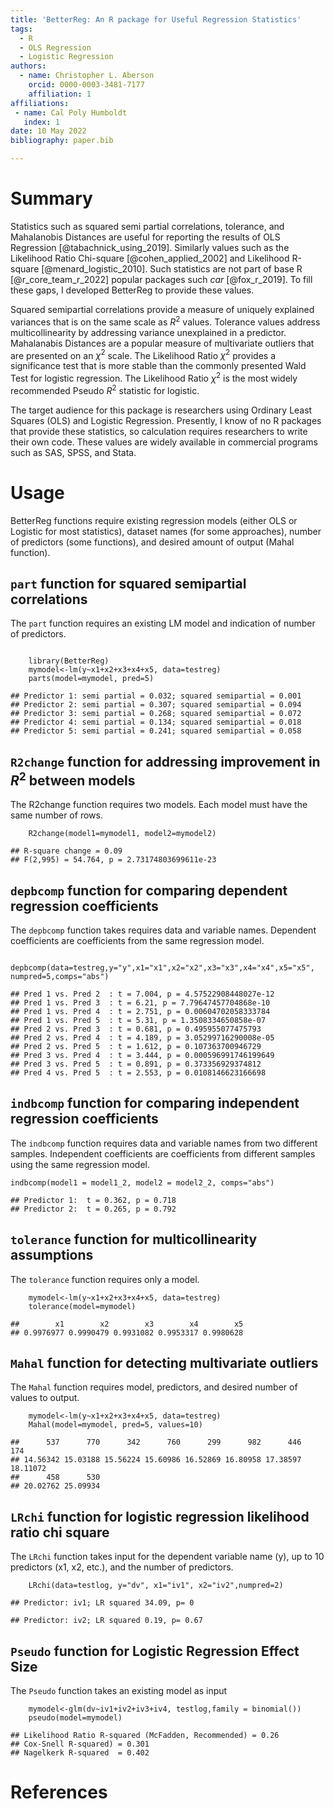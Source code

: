 ```yaml
---
title: 'BetterReg: An R package for Useful Regression Statistics'  
tags:  
  - R  
  - OLS Regression  
  - Logistic Regression  
authors:  
  - name: Christopher L. Aberson  
    orcid: 0000-0003-3481-7177  
    affiliation: 1  
affiliations:  
 - name: Cal Poly Humboldt  
   index: 1  
date: 10 May 2022  
bibliography: paper.bib

---
```


# Summary

Statistics such as squared semi partial correlations, tolerance, and Mahalanobis Distances are useful for reporting the results of OLS Regression [@tabachnick_using_2019]. Similarly values such as the Likelihood Ratio Chi-square  [@cohen_applied_2002] and Likelihood R-square [@menard_logistic_2010]. Such statistics are not part of base R [@r_core_team_r_2022] popular packages such *car* [@fox_r_2019]. To fill these gaps, I developed BetterReg to provide these values. 

Squared semipartial correlations provide a measure of uniquely explained variances that is on the same scale as $R^2$ values. Tolerance values address multicollinearity by addressing variance unexplained in a predictor. Mahalanabis Distances are a popular measure of multivariate outliers that are presented on an $\chi^2$ scale. The Likelihood Ratio $\chi^2$ provides a significance test that is more stable than the commonly presented Wald Test for logistic regression. The Likelihood Ratio $\chi^2$ is the most widely recommended Pseudo $R^2$ statistic for logistic. 

The target audience for this package is researchers using Ordinary Least Squares (OLS) and Logistic Regression. Presently, I know of no R packages that provide these statistics, so calculation requires researchers to write their own code. These values are widely available in commercial programs such as SAS, SPSS, and Stata.

# Usage

BetterReg functions require existing regression models (either OLS or Logistic for most statistics), dataset names (for some approaches), number of predictors (some functions), and desired amount of output (Mahal function). 

## `part` function for squared semipartial correlations

The `part` function requires an existing LM model and indication of
number of predictors.

```

    library(BetterReg)
    mymodel<-lm(y~x1+x2+x3+x4+x5, data=testreg)
    parts(model=mymodel, pred=5)
```

    ## Predictor 1: semi partial = 0.032; squared semipartial = 0.001
    ## Predictor 2: semi partial = 0.307; squared semipartial = 0.094
    ## Predictor 3: semi partial = 0.268; squared semipartial = 0.072
    ## Predictor 4: semi partial = 0.134; squared semipartial = 0.018
    ## Predictor 5: semi partial = 0.241; squared semipartial = 0.058
    
## `R2change` function for addressing improvement in $R^2$ between models

The R2change function requires two models. Each model must have the same number of rows. 
```
    R2change(model1=mymodel1, model2=mymodel2)
```
    ## R-square change = 0.09
    ## F(2,995) = 54.764, p = 2.73174803699611e-23
    
## `depbcomp` function for comparing dependent regression coefficients

The `depbcomp` function takes requires data and variable names. Dependent coefficients are coefficients from the same regression model. 

```
    depbcomp(data=testreg,y="y",x1="x1",x2="x2",x3="x3",x4="x4",x5="x5", numpred=5,comps="abs")
```
    ## Pred 1 vs. Pred 2  : t = 7.004, p = 4.57522908448027e-12
    ## Pred 1 vs. Pred 3  : t = 6.21, p = 7.79647457704868e-10
    ## Pred 1 vs. Pred 4  : t = 2.751, p = 0.00604702058333784
    ## Pred 1 vs. Pred 5  : t = 5.31, p = 1.3508334650858e-07
    ## Pred 2 vs. Pred 3  : t = 0.681, p = 0.495955077475793
    ## Pred 2 vs. Pred 4  : t = 4.189, p = 3.05299716290008e-05
    ## Pred 2 vs. Pred 5  : t = 1.612, p = 0.107363700946729
    ## Pred 3 vs. Pred 4  : t = 3.444, p = 0.000596991746199649
    ## Pred 3 vs. Pred 5  : t = 0.891, p = 0.373356929374812
    ## Pred 4 vs. Pred 5  : t = 2.553, p = 0.0108146623166698

## `indbcomp` function for comparing independent regression coefficients

The `indbcomp` function requires data and variable names from two different samples. Independent coefficients are coefficients from different samples using the same regression model. 

```
indbcomp(model1 = model1_2, model2 = model2_2, comps="abs")
```

    ## Predictor 1:  t = 0.362, p = 0.718
    ## Predictor 2:  t = 0.265, p = 0.792

## `tolerance` function for multicollinearity assumptions

The `tolerance` function requires only a model.
```
    mymodel<-lm(y~x1+x2+x3+x4+x5, data=testreg)
    tolerance(model=mymodel)
```
    ##        x1        x2        x3        x4        x5 
    ## 0.9976977 0.9990479 0.9931082 0.9953317 0.9980628

## `Mahal` function for detecting multivariate outliers

The `Mahal` function requires model, predictors, and desired number of
values to output.

```
    mymodel<-lm(y~x1+x2+x3+x4+x5, data=testreg)
    Mahal(model=mymodel, pred=5, values=10)
```
    ##      537      770      342      760      299      982      446      174 
    ## 14.56342 15.03188 15.56224 15.60986 16.52869 16.80958 17.38597 18.11072 
    ##      458      530 
    ## 20.02762 25.09934


## `LRchi` function for logistic regression likelihood ratio chi square

The `LRchi` function takes input for the dependent variable name (y), up
to 10 predictors (x1, x2, etc.), and the number of predictors.
```
    LRchi(data=testlog, y="dv", x1="iv1", x2="iv2",numpred=2)
```
    ## Predictor: iv1; LR squared 34.09, p= 0

    ## Predictor: iv2; LR squared 0.19, p= 0.67

## `Pseudo` function for Logistic Regression Effect Size

The `Pseudo` function takes an existing model as input
```
    mymodel<-glm(dv~iv1+iv2+iv3+iv4, testlog,family = binomial())
    pseudo(model=mymodel)
```
    ## Likelihood Ratio R-squared (McFadden, Recommended) = 0.26
    ## Cox-Snell R-squared) = 0.301
    ## Nagelkerk R-squared  = 0.402

# References

